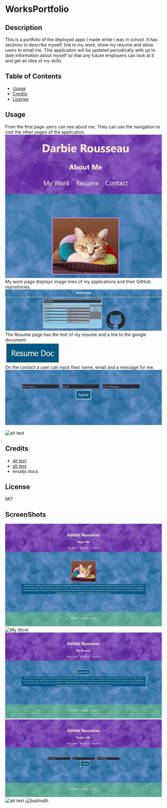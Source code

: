# WorksPortfolio

## Description
This is a portfolio of the deployed apps I made while I was in school.  It has sections to describe myself, link to my work, show my resume and allow users to email me.  This application will be updated periodically with up to date information about myself so that any future employers can look at it and get an idea of my skills.

## Table of Contents

- [Usage](#usage)
- [Credits](#credits)
- [License](#license)

## Usage

From the first page users can see about me.  They can use the navigation to visit the other pages of the application.
  ![Navigation](src/assets/images/nav.png)\
My work page displays image links of my applications and their GitHub repositories.
  ![Links example](src/assets/images/workexample.png)
The Resume page has the text of my resume and a link to the google document.\
  ![Resume link](src/assets/images/resumebutton.png)\
On the contact a user can input their name, email and a message for me.
  ![Contact Form](src/assets/images/contactForm.png)

   ![alt text](assets/images/screenshot.png)



## Credits
- [alt text](https://www.youtube.com/watch?v=dG_ETBR8viE)
- [alt text](https://medium.com/@thomasaugot/create-a-react-contact-form-with-email-js-cad2c8606f33)
- emailjs docs


## License

MIT


## ScreenShots
![About Me](src/assets/images/aboutMe.png)
![My Work](src/assets/images/workpage.png)
![Resume](src/assets/images/resumepage.png)
![Contact](src/assets/images/contactpage.png)
![alt text](src/assets/images/screenshot.png)
![badmath]()


